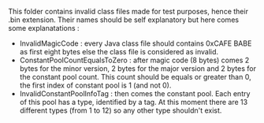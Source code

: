 This folder contains invalid class files made for test purposes, hence their .bin extension.
Their names should be self explanatory but here comes some explanatations :
- InvalidMagicCode : every Java class file should contains 0xCAFE BABE as first eight bytes else the class file is considered as invalid.
- ConstantPoolCountEqualsToZero : after magic code (8 bytes) comes 2 bytes for the minor version, 2 bytes for the major version and 2 bytes for the constant pool count. 
    This count should be equals or greater than 0, the first index of constant pool is 1 (and not 0).
- InvalidConstantPoolInfoTag : then comes the constant pool. Each entry of this pool has a type, identified by a tag. At this moment there are 13 different types (from 1 to 12) so any other type shouldn't exist.